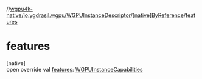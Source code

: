 //[wgpu4k-native](../../../../index.md)/[io.ygdrasil.wgpu](../../index.md)/[WGPUInstanceDescriptor](../index.md)/[[native]ByReference](index.md)/[features](features.md)

# features

[native]\
open override val [features](features.md): [WGPUInstanceCapabilities](../../-w-g-p-u-instance-capabilities/index.md)